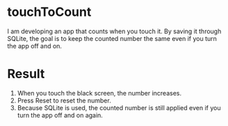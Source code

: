 # touchToCount
I am developing an app that counts when you touch it. By saving it through SQLite, the goal is to keep the counted number the same even if you turn the app off and on.

# Result

1. When you touch the black screen, the number increases.
2. Press Reset to reset the number.
3. Because SQLite is used, the counted number is still applied even if you turn the app off and on again.

